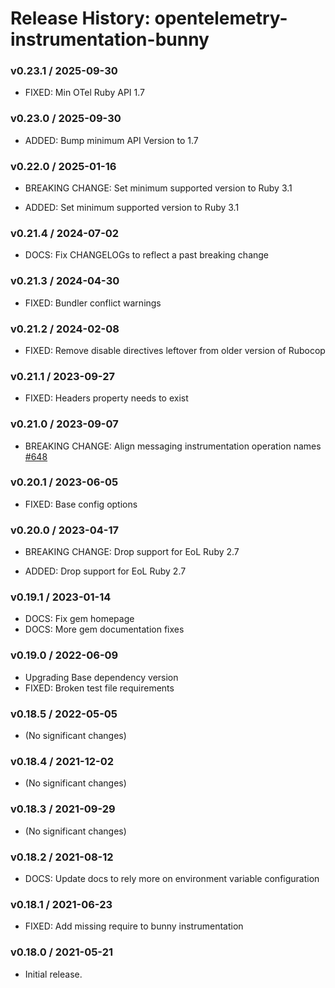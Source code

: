 # Release History: opentelemetry-instrumentation-bunny

### v0.23.1 / 2025-09-30

* FIXED: Min OTel Ruby API 1.7

### v0.23.0 / 2025-09-30

* ADDED: Bump minimum API Version to 1.7

### v0.22.0 / 2025-01-16

* BREAKING CHANGE: Set minimum supported version to Ruby 3.1

* ADDED: Set minimum supported version to Ruby 3.1

### v0.21.4 / 2024-07-02

* DOCS: Fix CHANGELOGs to reflect a past breaking change

### v0.21.3 / 2024-04-30

* FIXED: Bundler conflict warnings

### v0.21.2 / 2024-02-08

* FIXED: Remove disable directives leftover from older version of Rubocop

### v0.21.1 / 2023-09-27

* FIXED: Headers property needs to exist

### v0.21.0 / 2023-09-07

* BREAKING CHANGE: Align messaging instrumentation operation names [#648](https://github.com/open-telemetry/opentelemetry-ruby-contrib/pull/648)

### v0.20.1 / 2023-06-05

* FIXED: Base config options 

### v0.20.0 / 2023-04-17

* BREAKING CHANGE: Drop support for EoL Ruby 2.7 

* ADDED: Drop support for EoL Ruby 2.7 

### v0.19.1 / 2023-01-14

* DOCS: Fix gem homepage 
* DOCS: More gem documentation fixes 

### v0.19.0 / 2022-06-09

* Upgrading Base dependency version
* FIXED: Broken test file requirements 

### v0.18.5 / 2022-05-05

* (No significant changes)

### v0.18.4 / 2021-12-02

* (No significant changes)

### v0.18.3 / 2021-09-29

* (No significant changes)

### v0.18.2 / 2021-08-12

* DOCS: Update docs to rely more on environment variable configuration 

### v0.18.1 / 2021-06-23

* FIXED: Add missing require to bunny instrumentation 

### v0.18.0 / 2021-05-21

* Initial release.
